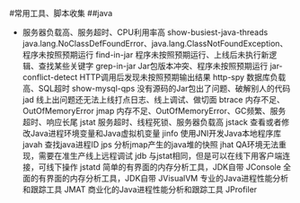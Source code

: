 #常用工具、脚本收集
##java
 - 服务器负载高、服务超时、CPU利用率高 show-busiest-java-threads
java.lang.NoClassDefFoundError、java.lang.ClassNotFoundException、程序未按照预期运行   find-in-jar
程序未按照预期运行、上线后未执行新逻辑、查找某些关键字 grep-in-jar
Jar包版本冲突、程序未按照预期运行  jar-conflict-detect
HTTP调用后发现未按照预期输出结果  http-spy
数据库负载高、SQL超时    show-mysql-qps
没有源码的Jar包出了问题、破解别人的代码   jad
线上出问题还无法上线打点日志、线上调试、做切面 btrace
内存不足、OutOfMemoryError   jmap
内存不足、OutOfMemoryError、GC频繁、服务超时、响应长尾    jstat
服务超时、线程死锁、服务器负载高    jstack
查看或者修改Java进程环境变量和Java虚拟机变量  jinfo
使用JNI开发Java本地程序库    javah
查找java进程ID  jps
分析jmap产生的java堆的快照   jhat
QA环境无法重现，需要在准生产线上远程调试   jdb
与jstat相同，但是可以在线下用客户端连接，可线下操作    jstatd
简单的有界面的内存分析工具，JDK自带 JConsole
全面的有界面的内存分析工具，JDK自带 JVisualVM
专业的Java进程性能分析和跟踪工具  JMAT
商业化的Java进程性能分析和跟踪工具 JProfiler